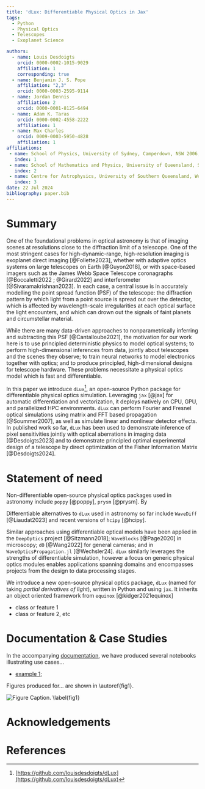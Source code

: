 ```yaml
---
title: 'dLux: Differentiable Physical Optics in Jax'
tags:
  - Python
  - Physical Optics
  - Telescopes
  - Exoplanet Science

authors:
  - name: Louis Desdoigts
    orcid: 0000-0002-1015-9029
    affiliation: 1 
    corresponding: true
  - name: Benjamin J. S. Pope
    affiliation: "2,3"
    orcid: 0000-0003-2595-9114
  - name: Jordan Dennis 
    affiliation: 2
    orcid: 0000-0001-8125-6494
  - name: Adam K. Taras
    orcid: 0000-0002-4558-2222
    affiliation: 1 
  - name: Max Charles
    orcid: 0009-0003-5950-4828
    affiliation: 1
affiliations:
 - name: School of Physics, University of Sydney, Camperdown, NSW 2006, Australia
   index: 1
 - name: School of Mathematics and Physics, University of Queensland, St Lucia, QLD 4072, Australia
   index: 2
 - name: Centre for Astrophysics, University of Southern Queensland, West Street, Toowoomba, QLD 4350, Australia
   index: 3
date: 22 Jul 2024
bibliography: paper.bib
---
```


# Summary

<!-- why physical optics in astronomy  -->
One of the foundational problems in optical astronomy is that of imaging scenes at resolutions close to the diffraction limit of a telescope. One of the most stringent cases for high-dynamic-range, high-resolution imaging is exoplanet direct imaging [@Follette2023], whether with adaptive optics systems on large telescopes on Earth [@Guyon2018], or with space-based imagers such as the James Webb Space Telescope coronagraphs [@Boccaletti2022 ; @Girard2022] and interferometer [@Sivaramakrishnan2023]. In each case, a central issue is in accurately modelling the point spread function (PSF) of the telescope: the diffraction pattern by which light from a point source is spread out over the detector, which is affected by wavelength-scale irregularities at each optical surface the light encounters, and which can drown out the signals of faint planets and circumstellar material. 

While there are many data-driven approaches to nonparametrically inferring and subtracting this PSF [@Cantalloube2021], the motivation for our work here is to use principled deterministic physics to model optical systems; to perform high-dimensional inferences from data, jointly about telescopes and the scenes they observe; to train neural networks to model electronics together with optics; and to produce principled, high-dimensional designs for telescope hardware. These problems necessitate a physical optics model which is fast and differentiable.

<!-- what is dLux -->
In this paper we introduce `dLux`[^dlux], an open-source Python package for differentiable physical optics simulation. Leveraging `jax` [@jax] for automatic differentiation and vectorization, it deploys natively on CPU, GPU, and parallelized HPC environments. `dLux` can perform Fourier and Fresnel optical simulations using matrix and FFT based propagation [@Soummer2007], as well as simulate linear and nonlinear detector effects. In published work so far, `dLux` has been used to demonstrate inference of pixel sensitivities jointly with optical aberrations in imaging data [@Desdoigts2023] and to demonstrate principled optimal experimental design of a telescope by direct optimization of the Fisher Information Matrix [@Desdoigts2024]. 

<!-- more here -->

<!-- something about zodiax? -->

# Statement of need

<!-- describe problem and relevant citations -->

<!-- describe what has to happen in physical optics etc -->

<!-- alternative packages for astronomy: poppy, prysm, xaosim, hcipy, whatever liaudat has -->
Non-differentiable open-source physical optics packages used in astronomy include `poppy` [@poppy], `prysm` [@prysm]. By 

Differentiable alternatives to `dLux` used in astronomy so far include `WaveDiff` [@Liaudat2023] and recent versions of `hcipy` [@hcipy].

<!-- alternative packages outside of astronomy -->
Similar approaches using differentiable optical models have been applied in the `DeepOptics` project [@Sitzmann2018]; `WaveBlocks` [@Page2020] in microscopy; `dO` [@Wang2022] for general cameras; and in `WaveOpticsPropagation.jl` [@Wechsler24]. `dLux` similarly leverages the strengths of differentiable simulation, however a focus on generic physical optics modules enables applications spanning domains and encompasses projects from the design to data processing stages.

<!-- dLux is open source: briefly explain its use -->
We introduce a new open-source physical optics package, `dLux` (named for taking *partial derivatives of light*), written in Python and using `jax`. It inherits an object oriented framework from `equinox` [@kidger2021equinox]

- class or feature 1
- class or feature 2, etc

<!-- cite Desdoigts papers it has been used in  -->

# Documentation & Case Studies
<!-- briefly summarize tutorials  -->

In the accompanying [documentation](https://louisdesdoigts.github.io/dLux), we have produced several notebooks illustrating use cases...

- [example 1](https://louisdesdoigts.github.io/dLux/notebooks/whatever/);

Figures produced for... are shown in \autoref{fig1}. 
<!-- also ref joss_figure.py to make figure, or do similar with notebook, so that it is reproducible -->

![Figure Caption. \label{fig1}](joss_figure.png)

# Acknowledgements

<!-- whoever we acknowledge  -->

# References
<!-- you are only supposed to put refs in the .bib if they are actually used -->

[^dlux]: [https://github.com/louisdesdoigts/dLux](https://github.com/louisdesdoigts/dLux)
